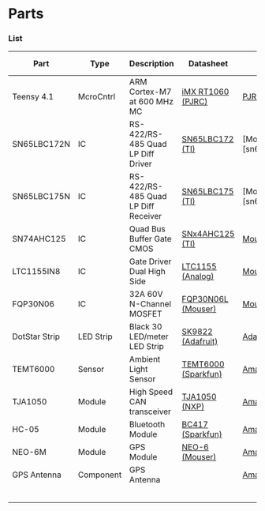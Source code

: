 # Parts


### List

| Part          | Type      | Description                         | Datasheet                       | Store                 | Unit Cost  | Qty       | Cost    |
| ------------- | --------- | ----------------------------------- | ------------------------------- | --------------------- | ---------- | --------- | ------- |
| Teensy 4.1    | McroCntrl | ARM Cortex-M7 at 600 MHz MC         | [iMX RT1060 (PJRC)][teensy41]   | [PJRC][teensy41s]     | $31.50     | 1         | $31.50  |
| SN65LBC172N   | IC        | RS-422/RS-485 Quad LP Diff Driver   | [SN65LBC172 (TI)][sn65lbc172]   | [Mouser][sn65lbc127s] | $8.28      | 2         | $16.56  |
| SN65LBC175N   | IC        | RS-422/RS-485 Quad LP Diff Receiver | [SN65LBC175 (TI)][sn65lbc175]   | [Mouser][sn65lbc125s] | $6.22      | 4         | $24.88  |
| SN74AHC125    | IC        | Quad Bus Buffer Gate CMOS           | [SNx4AHC125 (TI)][sn74ahc125]   | [Mouser][sn74ahc125s] | $0.64      | 2         | $1.28   |
| LTC1155IN8    | IC        | Gate Driver Dual High Side          | [LTC1155 (Analog)][ltc1155]     | [Mouser][ltc1155s]    | $12.49     | 2         | $24.98  |
| FQP30N06      | IC        | 32A 60V N-Channel MOSFET            | [FQP30N06L (Mouser)][fqp30n06l] | [Mouser][fqp30n06ls]  | $1.97      | 4         | $7.88   |
| DotStar Strip | LED Strip | Black 30 LED/meter LED Strip        | [SK9822 (Adafruit)][sk9822]     | [Adafruit][dotstars]  | $99.75     | 2         | $199.50 |
| TEMT6000      | Sensor    | Ambient Light Sensor                | [TEMT6000 (Sparkfun)][temt6000] | [Amazon][temt6000s]   | $7.99 (3x) | 1         | $7.99   |
| TJA1050       | Module    | High Speed CAN transceiver          | [TJA1050 (NXP)][tja1050]        | [Amazon][tja1050s]    | $8.99 (5x) | 2         | $8.99   |
| HC-05         | Module    | Bluetooth Module                    | [BC417 (Sparkfun)][bc417]       | [Amazon][hc-05s]      | $9.99      | 1         | $9.99   |
| NEO-6M        | Module    | GPS Module                          | [NEO-6 (Mouser)][neo-6]         | [Amazon][neo-6s]      | $11.99     | 1         | $11.99  |
| GPS Antenna   | Component | GPS Antenna                         |                                 | [Amazon][gps-ants]    | $10.99     | 1         | $10.99  |
|               |           |                                     |                                 |                       |            |           |         |
|               |           |                                     |                                 |                       |            | **Total** | $356.53 |


<!-- Datasheets -->
[teensy41]: https://www.pjrc.com/teensy/IMXRT1060CEC_rev0_1.pdf

[sn65lbc172]: https://www.ti.com/lit/ds/symlink/sn75lbc172.pdf
[sn65lbc175]: https://www.ti.com/lit/ds/symlink/sn75lbc175.pdf
[sn74ahc125]: https://www.ti.com/lit/ds/symlink/sn74ahc125.pdf

[ltc1155]: https://www.analog.com/media/en/technical-documentation/data-sheets/LTC1155.pdf
[fqp30n06l]: https://www.mouser.com/datasheet/2/308/1/FQP30N06L_D-1809681.pdf

[sk9822]: https://cdn-shop.adafruit.com/product-files/2237/SK9822+LED+Datasheet.pdf

[temt6000]: https://www.sparkfun.com/datasheets/Sensors/Imaging/TEMT6000.pdf

[tja1050]: https://www.nxp.com/docs/en/data-sheet/TJA1050.pdf

[bc417]: https://cdn.sparkfun.com/datasheets/Wireless/Bluetooth/CSR-BC417-datasheet.pdf

[neo-6]: https://www.mouser.com/datasheet/2/1025/NEO_6_DataSheet__GPS_G6_HW_09005_-2010081.pdf

<!-- Store Links -->
[teensy41s]: https://www.pjrc.com/store/teensy41.html

[sn65lbc172s]: https://mou.sr/3uXGd9t
[sn65lbc175s]: https://mou.sr/3W8jOCe
[sn74ahc125s]: https://mou.sr/3Wmwjtw

[ltc1155s]: https://mou.sr/3WtqoDe
[fqp30n06ls]: https://mou.sr/3YwUS92

[dotstars]: https://www.adafruit.com/product/2237?length=5

[temt6000s]: https://www.amazon.com/gp/product/B07WDW9BHD

[tja1050s]: https://www.amazon.com/gp/product/B07W4VZ2F2

[hc-05s]: https://www.amazon.com/gp/product/B01G9KSAF6

[neo-6s]: https://www.amazon.com/gp/product/B07P8YMVNT
[gps-ants]: https://www.amazon.com/gp/product/B083D59N55


